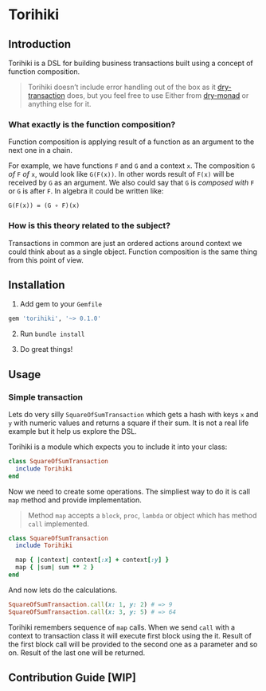 # Torihiki

## Introduction
Torihiki is a DSL for building business transactions built using a concept
of function composition.

>Torihiki doesn’t include error handling out of the box as it
>[dry-transaction](https://github.com/dry-rb/dry-transaction) does, but you feel
>free to use Either from [dry-monad](https://github.com/dry-rb/dry-monads)
>or anything else for it.


### What exactly is the function composition?
Function composition is applying result of a function as an argument
to the next one in a chain.

For example, we have functions `F` and `G` and a context `x`. The composition
`G` *of* `F` *of* `x`, would look like `G(F(x))`. In other words result of `F(x)`
will be received by `G` as an argument. We also could say that
`G` is *composed with* `F` or `G` is after `F`. In algebra it could be written like:

```
G(F(x)) = (G ∘ F)(x)
```


### How is this theory related to the subject?
Transactions in common are just an ordered actions around context we could think
about as a single object. Function composition is the same thing from this
point of view.


## Installation
1.  Add gem to your `Gemfile`
```ruby
gem 'torihiki', '~> 0.1.0'
```

2.  Run `bundle install`

3.  Do great things!


## Usage

### Simple transaction
Lets do very silly `SquareOfSumTransaction` which gets a hash with keys `x` and `y`
with numeric values and returns a square if their sum. It is not a real life example
but it help us explore the DSL.

Torihiki is a module which expects you to include it into your class:
```ruby
class SquareOfSumTransaction
  include Torihiki
end
```

Now we need to create some operations. The simpliest way to do it is call `map`
method and provide implementation.

>  Method `map` accepts a `block`, `proc`, `lambda` or object
>  which has method `call` implemented.

```ruby
class SquareOfSumTransaction
  include Torihiki

  map { |context| context[:x] + context[:y] }
  map { |sum| sum ** 2 }
end
```

And now lets do the calculations.
```ruby
SquareOfSumTransaction.call(x: 1, y: 2) # => 9
SquareOfSumTransaction.call(x: 3, y: 5) # => 64
```

Torihiki remembers sequence of `map` calls. When we send `call` with a context
to transaction class it will execute first block using the it. Result of the first
block call will be provided to the second one as a parameter and so on. Result
of the last one will be returned.


<!-- ### Real life transaction
How does this techniq work in real app? For example you have Playlist application
where people are able to share their playlists.
```ruby
class Authentication
end
``` -->


<!-- ### Usage with Dry::Either
Work in progress

### Handlers

#### tap
```ruby
def tap(input)
  map do |context|
    input.call(context)
    context
  end
end
```

#### reduce / merge
```ruby
def reduce(input)
  map do |context|
    context.merge(input.call context)
  end
end
```

#### try
```ruby
def try(input)
  map do |context|
    input.call(context)
  rescue
    context
  end
end
```

#### either
```ruby
def either(input)
  map do |context|
    Left(input.call(context))
  rescue error
    Right(error)
  end
end
```
-->

## Contribution Guide [WIP]
